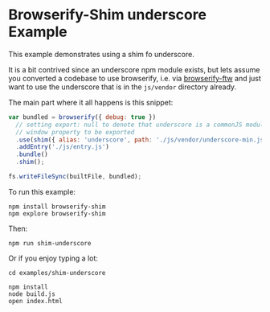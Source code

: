 # Browserify-Shim underscore Example

This example demonstrates using a shim fo underscore.

It is a bit contrived since an underscore npm module exists, but lets assume you converted a codebase to use
browserify, i.e. via [browserify-ftw](https://github.com/thlorenz/browserify-ftw) and just want to use the underscore
that is in the `js/vendor` directory already.

The main part where it all happens is this snippet:

```js
var bundled = browserify({ debug: true })
  // setting export: null to denote that underscore is a commonJS module and doesn't need 
  // window property to be exported
  .use(shim({ alias: 'underscore', path: './js/vendor/underscore-min.js', export: null }))
  .addEntry('./js/entry.js')
  .bundle()
  .shim();

fs.writeFileSync(builtFile, bundled);
```

To run this example:

    npm install browserify-shim
    npm explore browserify-shim

Then:

    npm run shim-underscore

Or if you enjoy typing a lot:

    cd examples/shim-underscore

    npm install
    node build.js
    open index.html
